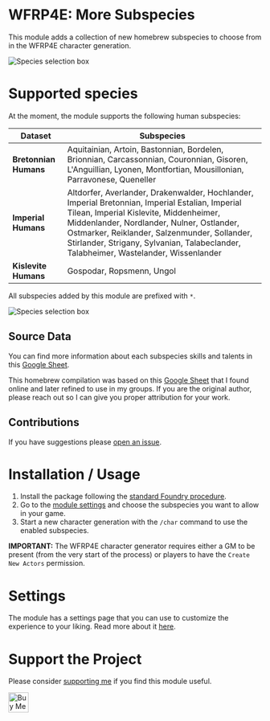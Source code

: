 # WFRP4E: More Subspecies

This module adds a collection of new homebrew subspecies to choose from in the WFRP4E character generation.

![Species selection box](https://raw.githubusercontent.com/mcavallo/foundry-vtt-wfrp4e-more-subspecies/master/.github/docs/cover.jpg)

# Supported species

At the moment, the module supports the following human subspecies:

<!-- prettier-ignore -->
| Dataset | Subspecies |
| --- | --- |
| **Bretonnian Humans** | Aquitainian, Artoin, Bastonnian, Bordelen, Brionnian, Carcassonnian, Couronnian, Gisoren, L'Anguillian, Lyonen, Montfortian, Mousillonian, Parravonese, Queneller |
| **Imperial Humans** | Altdorfer, Averlander, Drakenwalder, Hochlander, Imperial Bretonnian, Imperial Estalian, Imperial Tilean, Imperial Kislevite, Middenheimer, Middenlander, Nordlander, Nulner, Ostlander, Ostmarker, Reiklander, Salzenmunder, Sollander, Stirlander, Strigany, Sylvanian, Talabeclander, Talabheimer, Wastelander, Wissenlander |
| **Kislevite Humans** | Gospodar, Ropsmenn, Ungol |

All subspecies added by this module are prefixed with `*`.

![Species selection box](https://raw.githubusercontent.com/mcavallo/foundry-vtt-wfrp4e-more-subspecies/master/.github/docs/prefixed-subspecies.jpg)

## Source Data

You can find more information about each subspecies skills and talents in this [Google Sheet](https://docs.google.com/spreadsheets/d/1SU834rU3BHtLv57bYg7TLZKWghYfZ5KHy2GjJ9fHbno/edit#gid=0).

This homebrew compilation was based on this [Google Sheet](https://docs.google.com/spreadsheets/d/1ehSmNG95dfgvZm1PxrzC5gCiPzBIbq2VwllN-APT3kc/edit#gid=0) that I found online and later refined to use in my groups. If you are the original author, please reach out so I can give you proper attribution for your work.

## Contributions

If you have suggestions please [open an issue](https://github.com/mcavallo/foundry-vtt-wfrp4e-more-subspecies/issues/new).

# Installation / Usage

1. Install the package following the [standard Foundry procedure](https://foundryvtt.wiki/en/basics/Modules).
2. Go to the [module settings](https://github.com/mcavallo/foundry-vtt-wfrp4e-more-subspecies/wiki/Settings#enabled-datasets) and choose the subspecies you want to allow in your game.
3. Start a new character generation with the `/char` command to use the enabled subspecies.

**IMPORTANT:** The WFRP4E character generator requires either a GM to be present (from the very start of the process) or players to have the `Create New Actors` permission.

# Settings

The module has a settings page that you can use to customize the experience to your liking. Read more about it [here](https://github.com/mcavallo/foundry-vtt-wfrp4e-more-subspecies/wiki/Settings).

# Support the Project

Please consider [supporting me](https://www.buymeacoffee.com/ikindred) if you find this module useful.

<a href="https://www.buymeacoffee.com/ikindred" target="_blank"><img src="https://cdn.buymeacoffee.com/buttons/v2/default-yellow.png" alt="Buy Me A Coffee" height="40"></a>
